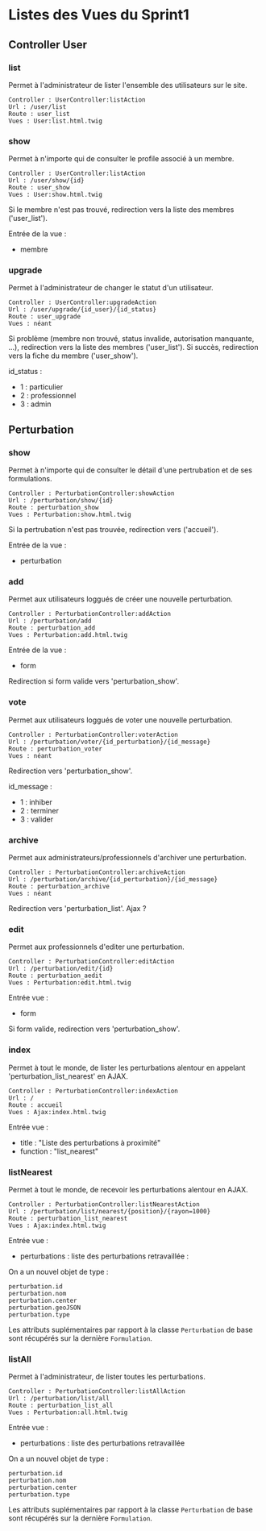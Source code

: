 # Listes des Vues du Sprint1

## Controller User

### list

Permet à l'administrateur de lister l'ensemble des utilisateurs sur le site.

    Controller : UserController:listAction
    Url : /user/list
    Route : user_list
    Vues : User:list.html.twig

### show

Permet à n'importe qui de consulter le profile associé à un membre.

    Controller : UserController:listAction
    Url : /user/show/{id}
    Route : user_show
    Vues : User:show.html.twig

Si le membre n'est pas trouvé, redirection vers la liste des membres ('user_list').

Entrée de la vue :
* membre

### upgrade

Permet à l'administrateur de changer le statut d'un utilisateur.

    Controller : UserController:upgradeAction
    Url : /user/upgrade/{id_user}/{id_status}
    Route : user_upgrade
    Vues : néant

Si problème (membre non trouvé, status invalide, autorisation manquante, ...),
redirection vers la liste des membres ('user_list').
Si succès, redirection vers la fiche du membre ('user_show').

id_status :
* 1 : particulier
* 2 : professionnel
* 3 : admin

## Perturbation

### show

Permet à n'importe qui de consulter le détail d'une pertrubation et de ses formulations.

    Controller : PerturbationController:showAction
    Url : /perturbation/show/{id}
    Route : perturbation_show
    Vues : Perturbation:show.html.twig

Si la pertrubation n'est pas trouvée, redirection vers ('accueil').

Entrée de la vue :
* perturbation

### add

Permet aux utilisateurs loggués de créer une nouvelle perturbation.

    Controller : PerturbationController:addAction
    Url : /perturbation/add
    Route : perturbation_add
    Vues : Perturbation:add.html.twig

Entrée de la vue :
* form

Redirection si form valide vers 'perturbation_show'.

### vote

Permet aux utilisateurs loggués de voter une nouvelle perturbation.

    Controller : PerturbationController:voterAction
    Url : /perturbation/voter/{id_perturbation}/{id_message}
    Route : perturbation_voter
    Vues : néant

Redirection vers 'perturbation_show'.

id_message :
* 1 : inhiber
* 2 : terminer
* 3 : valider

### archive

Permet aux administrateurs/professionnels d'archiver une perturbation.

    Controller : PerturbationController:archiveAction
    Url : /perturbation/archive/{id_perturbation}/{id_message}
    Route : perturbation_archive
    Vues : néant

Redirection vers 'perturbation_list'. Ajax ?

### edit

Permet aux professionnels d'editer une perturbation.

    Controller : PerturbationController:editAction
    Url : /perturbation/edit/{id}
    Route : perturbation_aedit
    Vues : Perturbation:edit.html.twig

Entrée vue :
* form

Si form valide, redirection vers 'perturbation_show'.

### index

Permet à tout le monde, de lister les perturbations alentour en appelant 'perturbation_list_nearest' en AJAX.

    Controller : PerturbationController:indexAction
    Url : /
    Route : accueil
    Vues : Ajax:index.html.twig

Entrée vue :
* title : "Liste des perturbations à proximité"
* function : "list_nearest"

### listNearest

Permet à tout le monde, de recevoir les perturbations alentour en AJAX.

    Controller : PerturbationController:listNearestAction
    Url : /perturbation/list/nearest/{position}/{rayon=1000}
    Route : perturbation_list_nearest
    Vues : Ajax:index.html.twig

Entrée vue :
* perturbations : liste des perturbations retravaillée :

On a un nouvel objet de type :

    perturbation.id
    perturbation.nom
    perturbation.center
    perturbation.geoJSON
    perturbation.type

Les attributs suplémentaires par rapport à la classe `Perturbation` de base sont récupérés sur la dernière `Formulation`.


### listAll

Permet à l'administrateur, de lister toutes les perturbations.

    Controller : PerturbationController:listAllAction
    Url : /perturbation/list/all
    Route : perturbation_list_all
    Vues : Perturbation:all.html.twig

Entrée vue :
* perturbations : liste des perturbations retravaillée

On a un nouvel objet de type :

    perturbation.id
    perturbation.nom
    perturbation.center
    perturbation.type

Les attributs suplémentaires par rapport à la classe `Perturbation` de base sont récupérés sur la dernière `Formulation`.
